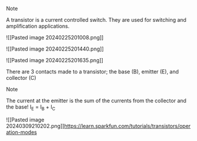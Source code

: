 >[!Note]
>A transistor is a current controlled switch. They are used for switching and amplification applications.

![[Pasted image 20240225201008.png]]

![[Pasted image 20240225201440.png]]

![[Pasted image 20240225201635.png]]

There are 3 contacts made to a transistor; the base (B), emitter (E), and collector (C)

>[!Note]
>The current at the emitter is the sum of the currents from the collector and the base!
>I<sub>E</sub> = I<sub>B</sub> + I<sub>C</sub>


![[Pasted image 20240309210202.png]]https://learn.sparkfun.com/tutorials/transistors/operation-modes